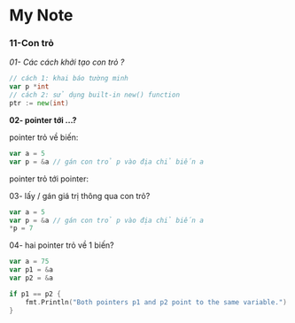 # My Note


### 11-Con trỏ

*01- Các cách khởi tạo con trỏ ?*

```go
// cách 1: khai báo tường minh
var p *int
// cách 2: sử dụng built-in new() function
ptr := new(int)
```

**02- pointer tới ...?**

pointer trỏ về biến:

```go
var a = 5
var p = &a // gán con trỏ p vào địa chỉ biến a
```

pointer trỏ tới pointer:

03- lấy / gán giá trị thông qua con trỏ?

```go
var a = 5
var p = &a // gán con trỏ p vào địa chỉ biến a
*p = 7
```

04- hai pointer trỏ về 1 biến?

```go
var a = 75
var p1 = &a
var p2 = &a

if p1 == p2 {
    fmt.Println("Both pointers p1 and p2 point to the same variable.")
}
```
